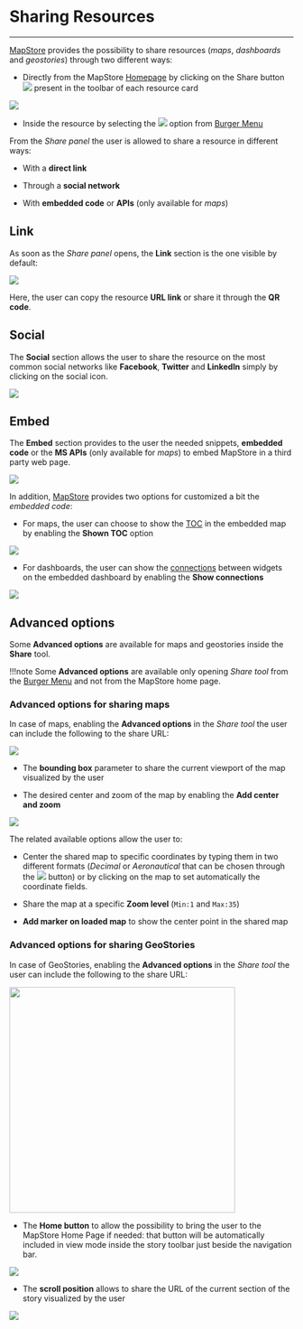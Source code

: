 # Sharing Resources
*******************

[MapStore](https://mapstore.geo-solutions.it/mapstore/#/) provides the possibility to share resources (*maps*, *dashboards* and *geostories*) through two different ways:

* Directly from the MapStore [Homepage](home-page.md) by clicking on the Share button <img src="../img/button/share.jpg" class="ms-docbutton"/> present in the toolbar of each resource card

<img src="../img/share/share_cards.jpg" class="ms-docimage"  style="max-width:400px;"/>

* Inside the resource by selecting the <img src="../img/button/share-button-bm.jpg" class="ms-docbutton" style="max-height:25px;"/> option from [Burger Menu](menu-bar.md#burger-menu) 

From the *Share panel* the user is allowed to share a resource in different ways:

* With a **direct link**

* Through a **social network**

* With **embedded code** or **APIs** (only available for *maps*)

## Link

As soon as the *Share panel* opens, the **Link** section is the one visible by default:

<img src="../img/share/share_window.jpg" class="ms-docimage"  style="max-width:400px;"/>

Here, the user can copy the resource **URL link** or share it through the **QR code**.

## Social

The **Social** section allows the user to share the resource on the most common social networks like **Facebook**, **Twitter** and **LinkedIn** simply by clicking on the social icon.

<img src="../img/share/social.jpg" class="ms-docimage"  style="max-width:400px;"/>

## Embed

The **Embed** section provides to the user the needed snippets, **embedded code** or the **MS APIs** (only available for *maps*) to embed MapStore in a third party web page.

<img src="../img/share/embed.jpg" class="ms-docimage"  style="max-width:400px;"/>

In addition, [MapStore](https://mapstore.geo-solutions.it/mapstore/#/) provides two options for customized a bit the *embedded code*:

* For maps, the user can choose to show the [TOC](toc.md) in the embedded map by enabling the **Shown TOC** option

<img src="../img/share/embed_maps.jpg" class="ms-docimage"  style="max-width:400px;"/>

* For dashboards, the user can show the [connections](connecting-widgets.md) between widgets on the embedded dashboard by enabling the **Show connections**

<img src="../img/share/embed-dash.jpg" class="ms-docimage"  style="max-width:400px;"/>

## Advanced options

Some **Advanced options** are available for maps and geostories inside the **Share** tool. 

!!!note
    Some **Advanced options** are available only opening *Share tool* from the [Burger Menu](menu-bar.md#burger-menu) and not from the MapStore home page.

### Advanced options for sharing maps

In case of maps, enabling the **Advanced options** in the *Share tool* the user can include the following to the share URL:

<img src="../img/share/share_window_map_options.jpg" class="ms-docimage"  style="max-width:400px;"/>

* The **bounding box** parameter to share the current viewport of the map visualized by the user

* The desired center and zoom of the map by enabling the **Add center and zoom** 

<img src="../img/share/share_window_center_zoom.jpg" class="ms-docimage"  style="max-width:400px;"/>

The related available options allow the user to:

* Center the shared map to specific coordinates by typing them in two different formats (*Decimal* or *Aeronautical* that can be chosen through the <img src="../img/button/change-search-tool.jpg" class="ms-docbutton"/> button) or by clicking on the map to set automatically the coordinate fields. 

* Share the map at a specific **Zoom level** (`Min:1` and `Max:35`)

* **Add marker on loaded map** to show the center point in the shared map 

### Advanced options for sharing GeoStories

In case of GeoStories, enabling the **Advanced options** in the *Share tool* the user can include the following to the share URL:

<img src="../img/exploring-stories/share_options.jpg" class="ms-docimage" width="400px"/>

* The **Home button** to allow the possibility to bring the user to the MapStore Home Page if needed: that button will be automatically included in view mode inside the story toolbar just beside the navigation bar.

<img src="../img/exploring-stories/share-page.jpg" class="ms-docimage"/>

* The **scroll position** allows to share the URL of the current section of the story visualized by the user

<img src="../img/exploring-stories/share_section.jpg" class="ms-docimage"/>
